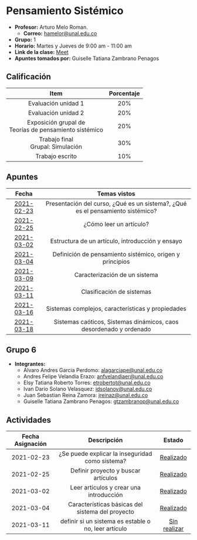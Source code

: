 #  Pensamiento Sistémico

- **Profesor:** Arturo Melo Roman.
  - **Correo:** hamelor@unal.edu.co
- **Grupo:** 1
- **Horario:** Martes y Jueves de 9:00 am - 11:00 am
- **Link de la clase:** [Meet](https://meet.google.com/dnj-piih-rac)
- **Apuntes tomados por:** Guiselle Tatiana Zambrano Penagos

## Calificación

| Item | Porcentaje |
| :---: | :---: |
| Evaluación unidad 1 | 20% |
| Evaluación unidad 2 | 20% |
| Exposición grupal de <br> Teorías de pensamiento sistémico | 20% |
| Trabajo final <br> Grupal: Simulación | 30% |
| Trabajo escrito | 10% |

## Apuntes

| Fecha | Temas vistos |
| :---: | :---: |
| [2021-02-23](class_notes/2021_02_23.md) | Presentación del curso, ¿Qué es un sistema?, ¿Qué es el pensamiento sistémico? |
| [2021-02-25](class_notes/2021_02_25.md) | ¿Cómo leer un artículo? |
| [2021-03-02](class_notes/2021_03_02.md) | Estructura de un artículo, introducción y ensayo |
| [2021-03-04](class_notes/2021_03_04.md) | Definición de pensamiento sistémico, origen y principios |
| [2021-03-09](class_notes/2021_03_09.md) | Caracterización de un sistema |
| [2021-03-11](class_notes/2021_03_11.md) | Clasificación de sistemas |
| [2021-03-16](class_notes/2021_03_16.md) | Sistemas complejos, características y propiedades |
| [2021-03-18](class_notes/2021_03_18.md) | Sistemas caóticos, Sistemas dinámicos, caos desordenado y ordenado |

## Grupo 6

- **Integrantes:**
  - Alvaro Andres Garcia Perdomo: alagarciape@unal.edu.co
  - Andres Felipe Velandia Erazo: anfvelandiaer@unal.edu.co
  - Elsy Tatiana Roberto Torres: etrobertot@unal.edu.co
  - Ivan Dario Solano Velasquez: idsolanov@unal.edu.co
  - Juan Sebastian Reina Zamora: jreinaz@unal.edu.co
  - Guiselle Tatiana Zambrano Penagos: gtzambranop@unal.edu.co
## Actividades

| Fecha Asignación | Descripción | Estado |
| :---: | :---: | :---: |
| 2021-02-23 | ¿Se puede explicar la inseguridad como sistema? | [Realizado](activities/00/statement.md) |
| 2021-02-25 | Definir proyecto y buscar artículos | [Realizado](activities/01/statement.md) |
| 2021-03-02 | Leer artículos y crear una introducción | [Realizado](activities/02/statement.md) |
| 2021-03-04 | Características básicas del sistema del proyecto | [Realizado](activities/03/statement.md) |
| 2021-03-11 | definir si un sistema es estable o no, leer artículo | [Sin realizar](activities/04/statement.md) |